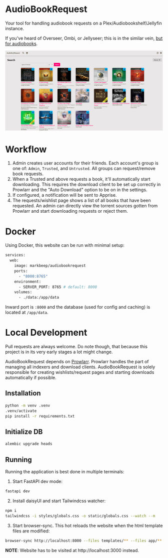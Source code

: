 # AudioBookRequest

Your tool for handling audiobook requests on a Plex/Audiobookshelf/Jellyfin instance.

If you've heard of Overseer, Ombi, or Jellyseer; this is in the similar vein, <ins>but for audiobooks</ins>.

![Search Page](/media/search_page.png)

# Workflow

1. Admin creates user accounts for their friends. Each account's group is one of: `Admin`, `Trusted`, and `Untrusted`. All groups can request/remove book requests.
2. When a Trusted and above requests a book, it'll automatically start downloading. This requires the download client to be set up correctly in Prowlarr and the "Auto Download" option to be on in the settings.
3. If configured, a notification will be sent to Apprise.
4. The requests/wishlist page shows a list of all books that have been requested. An admin can directly view the torrent sources gotten from Prowlarr and start downloading requests or reject them.

# Docker

Using Docker, this website can be run with minimal setup:

```dockerfile
services:
  web:
    image: markbeep/audiobookrequest
    ports:
      - "8000:8765"
    environment:
      - SERVER_PORT: 8765 # default: 8000
    volumes:
      - ./data:/app/data
```

Inward port is `:8000` and the database (used for config and caching) is located at `/app/data`.

# Local Development

Pull requests are always welcome. Do note though, that because this project is in its very early stages a lot might change.

AudioBookRequest depends on [Prowlarr](https://wiki.servarr.com/prowlarr). Prowlarr handles the part of managing all indexers and download clients. AudioBookRequest is solely responsible for creating wishlists/request pages and starting downloads automatically if possible.

## Installation

```sh
python -m venv .venv
.venv/activate
pip install -r requirements.txt
```

## Initialize DB

```sh
alembic upgrade heads
```

## Running

Running the application is best done in multiple terminals:

1. Start FastAPI dev mode:

```sh
fastapi dev
```

2. Install daisyUI and start Tailwindcss watcher:

```sh
npm i
tailwindcss -i styles/globals.css -o static/globals.css --watch --m
```

3. Start browser-sync. This hot reloads the website when the html template files are modified:

```sh
browser-sync http://localhost:8000 --files templates/** --files app/**
```

**NOTE**: Website has to be visited at http://localhost:3000 instead.
